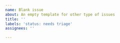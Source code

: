 ```yaml
---
name: Blank issue
about: An empty template for other type of issues
title: ''
labels: 'status: needs triage'
assignees: ''

---
```


<!-- Note the project has a discussions section which can be used for ask questions, make general proposals or discussions, etc -->
